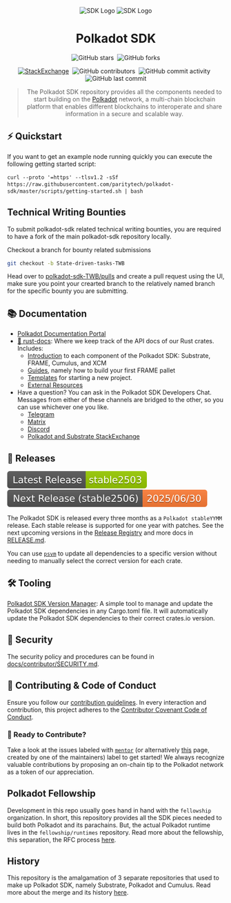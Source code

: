 <div align="center">

![SDK Logo](./docs/images/Polkadot_Logo_Horizontal_Pink_White.png#gh-dark-mode-only)
![SDK Logo](./docs/images/Polkadot_Logo_Horizontal_Pink_Black.png#gh-light-mode-only)

# Polkadot SDK

![GitHub stars](https://img.shields.io/github/stars/paritytech/polkadot-sdk)&nbsp;&nbsp;![GitHub
forks](https://img.shields.io/github/forks/paritytech/polkadot-sdk)

<!-- markdownlint-disable-next-line MD013 -->
[![StackExchange](https://img.shields.io/badge/StackExchange-Community%20&%20Support-222222?logo=stackexchange)](https://substrate.stackexchange.com/)&nbsp;&nbsp;![GitHub contributors](https://img.shields.io/github/contributors/paritytech/polkadot-sdk)&nbsp;&nbsp;![GitHub commit activity](https://img.shields.io/github/commit-activity/m/paritytech/polkadot-sdk)&nbsp;&nbsp;![GitHub last commit](https://img.shields.io/github/last-commit/paritytech/polkadot-sdk)

> The Polkadot SDK repository provides all the components needed to start building on the
> [Polkadot](https://polkadot.com/) network, a multi-chain blockchain platform that enables
> different blockchains to interoperate and share information in a secure and scalable way.

</div>

## ⚡ Quickstart
If you want to get an example node running quickly you can execute the following getting started script:

```
curl --proto '=https' --tlsv1.2 -sSf https://raw.githubusercontent.com/paritytech/polkadot-sdk/master/scripts/getting-started.sh | bash
```

## Technical Writing Bounties
To submit polkadot-sdk related technical writing bounties, you are required to have a fork of the main polkadot-sdk repository locally.


Checkout a branch for bounty related submissions
```bash
git checkout -b State-driven-tasks-TWB
```

Head over to [polkadot-sdk-TWB/pulls](https://github.com/polkadotafrica/polkadot-sdk-TWB/pulls) and create a pull request using the UI,
make sure you point your crearted branch to the relatively named branch for the specific bounty you are submitting.

## 📚 Documentation

* [Polkadot Documentation Portal](https://docs.polkadot.com)
* [🦀 rust-docs](https://paritytech.github.io/polkadot-sdk/master/polkadot_sdk_docs/index.html): Where we keep track of
the API docs of our Rust crates. Includes:
  * [Introduction](https://paritytech.github.io/polkadot-sdk/master/polkadot_sdk_docs/polkadot_sdk/index.html)
	to each component of the Polkadot SDK: Substrate, FRAME, Cumulus, and XCM
  * [Guides](https://paritytech.github.io/polkadot-sdk/master/polkadot_sdk_docs/guides/index.html),
	namely how to build your first FRAME pallet
  * [Templates](https://paritytech.github.io/polkadot-sdk/master/polkadot_sdk_docs/polkadot_sdk/templates/index.html)
    for starting a new project.
  * [External Resources](https://paritytech.github.io/polkadot-sdk/master/polkadot_sdk_docs/external_resources/index.html)
* Have a question? You can ask in the Polkadot SDK Developers Chat.
Messages from either of these channels are bridged to the other, so you can use whichever one you like.
  * [Telegram](https://t.me/substratedevs)
  * [Matrix](https://matrix.to/#/#substratedevs:matrix.org)
  * [Discord](https://discord.com/channels/722223075629727774/997505821955076196)
  * [Polkadot and Substrate StackExchange](https://substrate.stackexchange.com/)

## 🚀 Releases

<!-- markdownlint-disable-next-line MD013 -->
![Current Stable Release](https://raw.githubusercontent.com/paritytech/release-registry/main/badges/polkadot-sdk-latest.svg)&nbsp;&nbsp;![Next Stable Release](https://raw.githubusercontent.com/paritytech/release-registry/main/badges/polkadot-sdk-next.svg)

The Polkadot SDK is released every three months as a `Polkadot stableYYMM` release. Each stable release is supported for
one year with patches. See the next upcoming versions in the [Release
Registry](https://github.com/paritytech/release-registry/) and more docs in [RELEASE.md](./docs/RELEASE.md).

You can use [`psvm`](https://github.com/paritytech/psvm) to update all dependencies to a specific
version without needing to manually select the correct version for each crate.

## 🛠️ Tooling

[Polkadot SDK Version Manager](https://github.com/paritytech/psvm):
A simple tool to manage and update the Polkadot SDK dependencies in any Cargo.toml file.
It will automatically update the Polkadot SDK dependencies to their correct crates.io version.

## 🔐 Security

The security policy and procedures can be found in
[docs/contributor/SECURITY.md](./docs/contributor/SECURITY.md).

## 🤍 Contributing & Code of Conduct

Ensure you follow our [contribution guidelines](./docs/contributor/CONTRIBUTING.md). In every
interaction and contribution, this project adheres to the [Contributor Covenant Code of
Conduct](./docs/contributor/CODE_OF_CONDUCT.md).

### 👾 Ready to Contribute?

Take a look at the issues labeled with [`mentor`](https://github.com/paritytech/polkadot-sdk/labels/C1-mentor)
(or alternatively [this](https://mentor.tasty.limo/) page, created by one of the maintainers) label to get started!
We always recognize valuable contributions by proposing an on-chain tip to the Polkadot network as a token of our
appreciation.

## Polkadot Fellowship

Development in this repo usually goes hand in hand with the `fellowship` organization. In short,
this repository provides all the SDK pieces needed to build both Polkadot and its parachains. But,
the actual Polkadot runtime lives in the `fellowship/runtimes` repository. Read more about the
fellowship, this separation, the RFC process
[here](https://polkadot-fellows.github.io/dashboard/).

## History

This repository is the amalgamation of 3 separate repositories that used to make up Polkadot SDK,
namely Substrate, Polkadot and Cumulus. Read more about the merge and its history
[here](https://polkadot-public.notion.site/Polkadot-SDK-FAQ-fbc4cecc2c46443fb37b9eeec2f0d85f).
